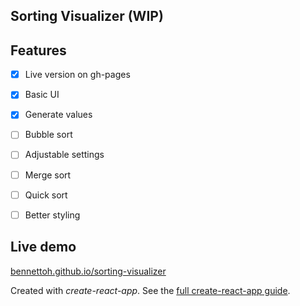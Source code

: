 Sorting Visualizer (WIP)
---
<!-- <img src="./src/logo.svg" width="60px" height="60px" /> -->


Features
---
- [x] Live version on gh-pages
- [x] Basic UI
- [x] Generate values
- [ ] Bubble sort
- [ ] Adjustable settings
- [ ] Merge sort
- [ ] Quick sort
- [ ] Better styling


Live demo
---

[bennettoh.github.io/sorting-visualizer](https://bennettoh.github.io/sorting-visualizer/)


Created with *create-react-app*. See the [full create-react-app guide](https://github.com/facebook/create-react-app/blob/master/packages/cra-template/template/README.md).
